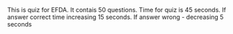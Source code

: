 This is quiz for EFDA. It contais 50 questions.
Time for quiz is 45 seconds. If answer correct time increasing 15 seconds. If answer wrong - decreasing 5 seconds